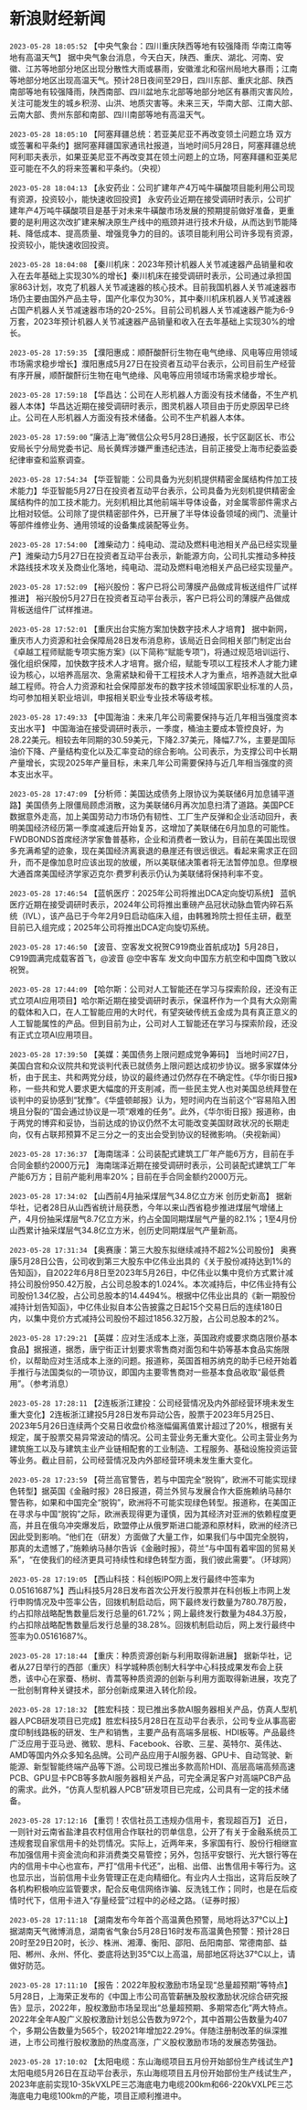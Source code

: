 # 新浪财经新闻
`2023-05-28 18:05:52` 【中央气象台：四川重庆陕西等地有较强降雨 华南江南等地有高温天气】 据中央气象台消息，今天白天，陕西、重庆、湖北、河南、安徽、江苏等地部分地区出现分散性大雨或暴雨，安徽淮北和宿州局地大暴雨；江南等地部分地区出现高温天气。预计28日夜间至29日，四川东部、重庆北部、陕西南部等地有较强降雨，陕西南部、四川盆地东北部等地部分地区有暴雨灾害风险，关注可能发生的城乡积涝、山洪、地质灾害等。未来三天，华南大部、江南大部、云南大部、贵州东部和南部、四川南部等地有高温天气。

`2023-05-28 18:05:10` 【阿塞拜疆总统：若亚美尼亚不再改变领土问题立场 双方或签署和平条约】据阿塞拜疆国家通讯社报道，当地时间5月28日，阿塞拜疆总统阿利耶夫表示，如果亚美尼亚不再改变其在领土问题上的立场，阿塞拜疆和亚美尼亚可能在不久的将来签署和平条约。（央视）

`2023-05-28 18:04:13` 【永安药业：公司扩建年产4万吨牛磺酸项目能利用公司现有资源，投资较小，能快速收回投资】 永安药业近期在接受调研时表示，公司扩建年产4万吨牛磺酸项目是基于对未来牛磺酸市场发展的预期提前做好准备，更重要的是利用这次改扩建来解决原生产线中的瓶颈并进行技术升级，从而达到节能降耗、降低成本、提高质量、增强竞争力的目的。该项目能利用公司许多现有资源，投资较小，能快速收回投资。

`2023-05-28 18:04:08` 【秦川机床：2023年预计机器人关节减速器产品销量和收入在去年基础上实现30%的增长】秦川机床在接受调研时表示，公司通过承担国家863计划，攻克了机器人关节减速器的核心技术。目前我国机器人关节减速器市场仍主要由国外产品主导，国产化率仅为30%，其中秦川机床机器人关节减速器占国产机器人关节减速器市场的20-25%。目前公司机器人关节减速器产能为6-9万套，2023年预计机器人关节减速器产品销量和收入在去年基础上实现30%的增长。

`2023-05-28 17:59:35` 【濮阳惠成：顺酐酸酐衍生物在电气绝缘、风电等应用领域市场需求稳步增长】濮阳惠成5月27日在投资者互动平台表示，公司目前生产经营有序开展，顺酐酸酐衍生物在电气绝缘、风电等应用领域市场需求稳步增长。

`2023-05-28 17:59:18` 【华昌达：公司在人形机器人方面没有技术储备，不生产机器人本体】华昌达近期在接受调研时表示，图灵机器人项目由于历史原因早已终止。公司在人形机器人方面没有技术储备。公司不生产机器人本体。

`2023-05-28 17:59:00` “廉洁上海”微信公众号5月28日通报，长宁区副区长、市公安局长宁分局党委书记、局长黄辉涉嫌严重违纪违法，目前正接受上海市纪委监委纪律审查和监察调查。

`2023-05-28 17:54:34` 【华亚智能：公司具备为光刻机提供精密金属结构件加工技术能力】华亚智能5月27日在投资者互动平台表示，公司具备为光刻机提供精密金属结构件的加工技术能力。光刻机相比其他前端半导体设备，对金属零部件需求占比相对较低。公司除了提供精密部件外，已开展了半导体设备领域的阀门、流量计等部件维修业务、通用领域的设备集成装配等业务。

`2023-05-28 17:54:00` 【潍柴动力：纯电动、混动及燃料电池相关产品已经实现量产】潍柴动力5月27日在投资者互动平台表示，新能源方向，公司扎实推动多种技术路线技术攻关及商业化落地，纯电动、混动及燃料电池相关产品已经实现量产。

`2023-05-28 17:52:09` 【裕兴股份：客户已将公司薄膜产品做成背板送组件厂试样推进】 裕兴股份5月27日在投资者互动平台表示，客户已将公司的薄膜产品做成背板送组件厂试样推进。

`2023-05-28 17:52:01` 【重庆出台实施方案加快数字技术人才培育】 据中新网，重庆市人力资源和社会保障局28日发布消息称，该局近日会同相关部门制定出台《卓越工程师赋能专项实施方案》(以下简称“赋能专项”)，将通过规范培训运行、强化组织保障，加快数字技术人才培育。据介绍，赋能专项以工程技术人才能力建设为核心，以培养高层次、急需紧缺和骨干工程技术人才为重点，培养造就大批卓越工程师。符合人力资源和社会保障部发布的数字技术领域国家职业标准的人员，均可参加相关职业培训，申报相关职业专业技术等级考核。

`2023-05-28 17:49:33` 【中国海油：未来几年公司需要保持与近几年相当强度资本支出水平】 中国海油在接受调研时表示，一季度，桶油主要成本管控良好，为28.22美元。相较去年同期的30.59美元，下降2.37美元，降幅7.7%，主要是国际油价下降、产量结构变化以及汇率变动的综合影响。公司表示，为支撑公司中长期产量增长，实现2025年产量目标，未来几年公司需要保持与近几年相当强度的资本支出水平。

`2023-05-28 17:47:09` 【分析师：美国达成债务上限协议为美联储6月加息铺平道路】美国债务上限僵局顾虑消散，这为美联储6月再次加息扫清了道路。美国PCE数据意外走高，加上美国劳动力市场仍有韧性、工厂生产反弹和企业活动回升，表明美国经济经历第一季度减速后开始复苏，这增加了美联储在6月加息的可能性。FWDBONDS首席经济学家鲁普基称，企业和消费者一致认为，目前在美国出现很多充满希望的迹象，现在美国经济离衰退的悬崖还有很远很远。看起来需求正在回升，而不是像加息时应该出现的放缓，所以美联储决策者将无法暂停加息。但摩根大通首席美国经济学家迈克尔·费罗利表示仍认为美联储将保持利率不变。

`2023-05-28 17:46:54` 【蓝帆医疗：2025年公司将推出DCA定向旋切系统】 蓝帆医疗近期在接受调研时表示，2024年公司将推出重磅产品冠状动脉血管内碎石系统（IVL），该产品已于今年2月9日启动临床入组，由韩雅玲院士担任主研，截至目前已入组完成；2025年公司将推出DCA定向旋切系统。

`2023-05-28 17:46:50` 【波音、空客发文祝贺C919商业首航成功】5月28日，C919圆满完成载客首飞，@波音 @空中客车 发文向中国东方航空和中国商飞致以祝贺。

`2023-05-28 17:44:09` 【哈尔斯：公司对人工智能还在学习与探索阶段，还没有正式立项AI应用项目】哈尔斯近期在接受调研时表示，保温杯作为一个具有大众刚需的载体和入口，在人工智能应用的大时代，有望突破传统五金成为具有真正意义的人工智能属性的产品。但到目前为止，公司对人工智能还在学习与探索阶段，还没有正式立项AI应用项目。

`2023-05-28 17:39:50` 【美媒：美国债务上限问题成党争筹码】 当地时间27日，美国白宫和众议院共和党谈判代表已就债务上限问题达成初步协议。据多家媒体分析，由于民主、共和两党分歧，协议的最终通过仍然存在不确定性。《华尔街日报》称，一些共和党人要求更大幅度的开支削减，而一些民主党人也对美国总统拜登在谈判中的妥协感到“犹豫”。《华盛顿邮报》认为，短时间内在当前这个“容易陷入困境且分裂的”国会通过协议是一项“艰难的任务”。此外，《华尔街日报》报道称，由于两党的博弈和妥协，当前达成的协议仍然不太可能改变美国财政状况的长期走向，仅有占联邦预算不足三分之一的支出会受到协议的轻微影响。（央视新闻）

`2023-05-28 17:36:37` 【海南瑞泽：公司装配式建筑工厂年产能6万方，目前在手合同金额约2000万元】 海南瑞泽近期在接受调研时表示，公司装配式建筑工厂年产能6万方；目前产能利用率20%；目前在手合同金额约2000万元。

`2023-05-28 17:34:02` 【山西前4月抽采煤层气34.8亿立方米 创历史新高】 据新华社，记者28日从山西省统计局获悉，今年以来山西省稳步推进煤层气增储上产，4月份抽采煤层气8.7亿立方米，约占全国同期煤层气产量的82.1%；1至4月份山西累计抽采煤层气34.8亿立方米，创历史同期煤层气产量新高。

`2023-05-28 17:31:34` 【奥赛康：第三大股东拟继续减持不超2%公司股份】 奥赛康5月28日公告，公司收到第三大股东中亿伟业出具的《关于股份减持达到1%的告知函》，自2022年6月8日至2023年5月26日，中亿伟业以集中竞价方式累计减持公司股份950.42万股，占公司总股本的1.024%。本次减持后，中亿伟业持有公司股份1.34亿股，占公司总股本的14.4494%。根据中亿伟业出具的《新一期股份减持计划告知函》，中亿伟业拟自本公告披露之日起15个交易日后的连续180日内，以集中竞价方式减持公司股份不超过1856.32万股，占公司总股本的2%。

`2023-05-28 17:29:21` 【英媒：应对生活成本上涨，英国政府或要求商店限价基本食品】据报道，据悉，唐宁街正计划要求零售商对面包和牛奶等基本食品实施限价，以帮助应对生活成本上涨的问题。报道称，英国首相苏纳克的助手已经开始着手推行与法国类似的一项协议，即国内主要零售商对一些基本食品收取“最低费用”。（参考消息）

`2023-05-28 17:28:11` 【2连板浙江建投：公司经营情况及内外部经营环境未发生重大变化】2连板浙江建投5月28日发布异动公告，股票于2023年5月25日、2023年5月26日连续两个交易日收盘价格涨幅偏离值累计超过了20%，根据有关规定，属于股票交易异常波动的情况。公司主营业务无重大变化。公司主营业务为建筑施工以及与建筑主业产业链相配套的工业制造、工程服务、基础设施投资运营等业务。截止目前，公司经营情况及内外部经营环境未发生重大变化。

`2023-05-28 17:23:59` 【荷兰高官警告，若与中国完全“脱钩”，欧洲不可能实现绿色转型】据英国《金融时报》28日报道，荷兰外贸与发展合作大臣施赖纳马赫尔警告称，如果和中国完全“脱钩”，欧洲将不可能实现绿色转型。报道称，在美国正在寻求与中国“脱钩”之际，欧洲表现得更为谨慎，因为其经济对亚洲的依赖程度更高，并且在俄乌冲突爆发后，欧盟停止从俄罗斯进口能源和原材料，欧洲的经济已因此受到影响。“他们在（研发）方面做了大量工作，如果我们与中国完全脱钩，那真的太遗憾了，”施赖纳马赫尔告诉《金融时报》，荷兰“与中国有着牢固的贸易关系”，“在使我们的经济更具可持续性和绿色转型方面，我们彼此需要”。（环球网）

`2023-05-28 17:19:05` 【西山科技：科创板IPO网上发行最终中签率为0.05161687%】西山科技5月28日发布首次公开发行股票并在科创板上市网上发行申购情况及中签率公告，回拨机制启动后，网下最终发行数量为780.78万股，约占扣除战略配售数量后发行总量的61.72%；网上最终发行数量为484.3万股，约占扣除战略配售数量后发行总量的38.28%。回拨机制启动后，网上发行最终中签率为0.05161687%。

`2023-05-28 17:18:44` 【重庆：种质资源创新与利用取得新进展】 据新华社，记者从27日举行的西部（重庆）科学城种质创制大科学中心科技成果发布会上获悉，该中心在家蚕、杨树、青蒿等种质资源的创新与利用方面取得新进展，攻克了一批创制育种关键技术，部分创新成果进入转化阶段。

`2023-05-28 17:18:32` 【胜宏科技：现已推出多款AI服务器相关产品，仿真人型机器人PCB研发项目已完成】胜宏科技5月28日在互动平台表示，公司专业从事高密度印制线路板的研发、生产和销售，主要产品有高端多层板、HDI板等。产品最终广泛应用于亚马逊、微软、思科、Facebook、谷歌、三星、英特尔、英伟达、AMD等国内外众多知名品牌。公司产品应用于AI服务器、GPU卡、自动驾驶、新能源、新型智能终端产品等下游。公司现已推出多款高阶HDI、高层高端高频高速PCB、GPU显卡PCB等多款AI服务器相关产品，可完全满足客户对高端PCB产品的需求。此外，“仿真人型机器人PCB”研发项目已完成，公司具有一定的技术储备。

`2023-05-28 17:12:16` 【重罚！农信社员工违规办信用卡，套现超百万】 近日，一则针对云南省盐津县农村信用合作联社的罚单信息，公开了有关于金融系统员工违规套现自家信用卡的处罚情况。实际上，近两年来，多家国有行、股份行相继宣布加强信用卡资金流向和非消费类交易管控；另外，包括平安银行、光大银行等在内的信用卡中心也宣布，严打“信用卡代还”，出租、出借、出售信用卡等行为。这也显示出，当前信用卡业务管理正在走向精细化。有业内人士指出，这背后反映了各机构积极响应监管要求，配合反电信网络诈骗、反洗钱工作；同时，也是在后疫情时代下，信用卡进入“存量经营”过程中的必经之路。（证券时报）

`2023-05-28 17:11:18` 【湖南发布今年首个高温黄色预警，局地将达37℃以上】 据湖南天气微博消息，湖南省气象台5月28日16时发布高温黄色预警：预计28日20时至29日20时，长沙、株洲、湘潭、衡阳、邵阳、岳阳南部、常德南部、益阳、郴州、永州、怀化、娄底将达到35℃以上高温，局部地区将达37℃以上，请做好防范。

`2023-05-28 17:11:10` 【报告：2022年股权激励市场呈现“总量超预期”等特点】 5月28日，上海荣正发布的《中国上市公司高管薪酬及股权激励状况综合研究报告》显示，2022年，股权激励市场呈现出“总量超预期、多期常态化”两大特点。2022年全年A股广义股权激励计划总公告数为972个，其中首期公告数量为407个，多期公告数量为565个，较2021年增加22.29%。伴随注册制改革的纵深推进，上市公司推行股权激励的热度高涨，广义股权激励市场的发展态势强劲。

`2023-05-28 17:10:02` 【太阳电缆：东山海缆项目五月份开始部份生产线试生产】 太阳电缆5月26日在互动平台表示，东山海缆项目五月份开始部份生产线试生产，2023年底前实现10-35kVXLPE三芯海底电力电缆200km和66-220kVXLPE三芯海底电力电缆100km的产能，项目正顺利推进中。

